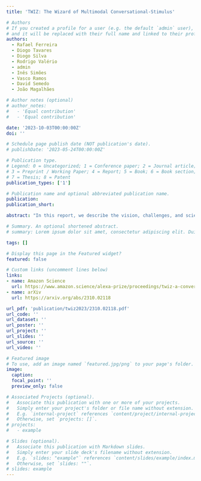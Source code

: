 ```yaml
---
title: 'TWIZ: The Wizard of Multimodal Conversational-Stimulus'

# Authors
# If you created a profile for a user (e.g. the default `admin` user), write the username (folder name) here
# and it will be replaced with their full name and linked to their profile.
authors:
  - Rafael Ferreira
  - Diogo Tavares
  - Diogo Silva
  - Rodrigo Valério
  - admin
  - Inês Simões
  - Vasco Ramos
  - David Semedo
  - João Magalhães

# Author notes (optional)
# author_notes:
#   - 'Equal contribution'
#   - 'Equal contribution'

date: '2023-10-03T00:00:00Z'
doi: ''

# Schedule page publish date (NOT publication's date).
# publishDate: '2023-05-24T00:00:00Z'

# Publication type.
# Legend: 0 = Uncategorized; 1 = Conference paper; 2 = Journal article;
# 3 = Preprint / Working Paper; 4 = Report; 5 = Book; 6 = Book section;
# 7 = Thesis; 8 = Patent
publication_types: ['1']

# Publication name and optional abbreviated publication name.
publication: 
publication_short: 

abstract: "In this report, we describe the vision, challenges, and scientific contributions of the Task Wizard team, TWIZ, in the Alexa Prize TaskBot Challenge 2022. Our vision, is to build TWIZ bot as an helpful, multimodal, knowledgeable, and engaging assistant that can guide users towards the successful completion of complex manual tasks. To achieve this, we focus our efforts on three main research questions: (1) Humanly-Shaped Conversations, by providing information in a knowledgeable way; (2) Multimodal Stimulus, making use of various modalities including voice, images, and videos; and (3) Zero-shot Conversational Flows, to improve the robustness of the interaction to unseen scenarios. TWIZ is an assistant capable of supporting a wide range of tasks, with several innovative features such as creative cooking, video navigation through voice, and the robust TWIZ-LLM, a Large Language Model trained for dialoguing about complex manual tasks. Given ratings and feedback provided by users, we observed that TWIZ bot is an effective and robust system, capable of guiding users through tasks while providing several multimodal stimuli."

# Summary. An optional shortened abstract.
# summary: Lorem ipsum dolor sit amet, consectetur adipiscing elit. Duis posuere tellus ac convallis placerat. Proin tincidunt magna sed ex sollicitudin condimentum.

tags: []

# Display this page in the Featured widget?
featured: false

# Custom links (uncomment lines below)
links:
- name: Amazon Science
  url: https://www.amazon.science/alexa-prize/proceedings/twiz-a-conversational-task-wizard-with-multimodal-curiosity-exploration
- name: arXiv
  url: https://arxiv.org/abs/2310.02118

url_pdf: 'publication/twiz2023/2310.02118.pdf'
url_code: ''
url_dataset: ''
url_poster: ''
url_project: ''
url_slides: ''
url_source: ''
url_video: ''

# Featured image
# To use, add an image named `featured.jpg/png` to your page's folder.
image:
  caption:
  focal_point: ''
  preview_only: false

# Associated Projects (optional).
#   Associate this publication with one or more of your projects.
#   Simply enter your project's folder or file name without extension.
#   E.g. `internal-project` references `content/project/internal-project/index.md`.
#   Otherwise, set `projects: []`.
# projects:
#   - example

# Slides (optional).
#   Associate this publication with Markdown slides.
#   Simply enter your slide deck's filename without extension.
#   E.g. `slides: "example"` references `content/slides/example/index.md`.
#   Otherwise, set `slides: ""`.
# slides: example
---
```

